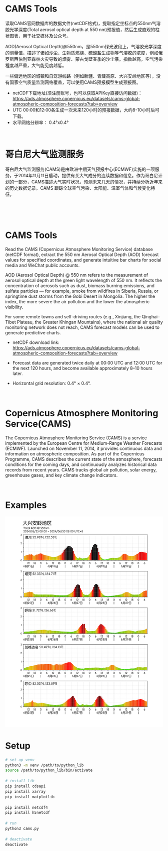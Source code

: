 # CAMS Tools

读取CAMS官网数据库的数据文件(netCDF格式)，提取指定坐标点的550nm气溶胶光学深度(Total aerosol optical depth at 550 nm)预报值，然后生成直观的柱状图表，用于社交媒体及公众号。

AOD(Aerosol Optical Depth)@550nm，是550nm绿光波段上，气溶胶光学深度的测量值，描述了诸如沙尘、生物质燃烧、硫酸盐生成物等气溶胶的浓度，例如俄罗斯西伯利亚森林火灾导致的烟雾、蒙古戈壁春季的沙尘暴。指数越高，空气污染程度越严重，大气能见度越低。

一些偏远地区的城镇和自驾游线路（例如新疆、青藏高原、大兴安岭地区等），没有国家空气质量监测网络覆盖，可以使用CAMS预报模型生成预报图。



* netCDF下载地址(须注册账号，也可以获取APIKey直接访问数据)：https://ads.atmosphere.copernicus.eu/datasets/cams-global-atmospheric-composition-forecasts?tab=overview 
* UTC 00:00和12:00各生成一次未来120小时的预报数据，大约8-10小时后可下载。
* 水平网格分辨率： 0.4°x0.4°

<br/>


# 哥白尼大气监测服务

哥白尼大气监测服务(CAMS)是由欧洲中期天气预报中心(ECMWF)实施的一项服务，于2014年11月11日启动，提供有关大气成分的连续数据和信息。作为哥白尼计划的一部分，CAMS描述大气实时状况，预测未来几天的情况，并持续分析近年来的历史数据记录。CAMS 跟踪全球空气污染、太阳能、温室气体和气候变化特征。

<br/>
<br/>
<br/>

# CAMS Tools
  
Read the CAMS (Copernicus Atmosphere Monitoring Service) database (netCDF format), extract the 550 nm Aerosol Optical Depth (AOD) forecast values for specified coordinates, and generate intuitive bar charts for social media and WeChat public accounts.

AOD (Aerosol Optical Depth) @ 550 nm refers to the measurement of aerosol optical depth at the green light wavelength of 550 nm. It reflects the concentration of aerosols such as dust, biomass burning emissions, and sulfate particles — for example, smoke from wildfires in Siberia, Russia, or springtime dust storms from the Gobi Desert in Mongolia. The higher the index, the more severe the air pollution and the lower the atmospheric visibility.

For some remote towns and self-driving routes (e.g., Xinjiang, the Qinghai–Tibet Plateau, the Greater Khingan Mountains), where the national air quality monitoring network does not reach, CAMS forecast models can be used to generate predictive charts.

* netCDF download link: https://ads.atmosphere.copernicus.eu/datasets/cams-global-atmospheric-composition-forecasts?tab=overview

* Forecast data are generated twice daily at 00:00 UTC and 12:00 UTC for the next 120 hours, and become available approximately 8–10 hours later.

* Horizontal grid resolution: 0.4° × 0.4°.

<br/>

# Copernicus Atmosphere Monitoring Service(CAMS)

The Copernicus Atmosphere Monitoring Service (CAMS) is a service implemented by the European Centre for Medium-Range Weather Forecasts (ECMWF). Launched on November 11, 2014, it provides continuous data and information on atmospheric composition.
As part of the Copernicus Programme, CAMS describes the current state of the atmosphere, forecasts conditions for the coming days, and continuously analyzes historical data records from recent years. CAMS tracks global air pollution, solar energy, greenhouse gases, and key climate change indicators.

<br/>

# Examples

![202406250800_大兴安岭地区_aod120h](202406250800_大兴安岭地区_aod120h.png)

# Setup

```bash
# set up venv
python3 -m venv /path/to/python_lib 
source /path/to/python_lib/bin/activate

# install lib
pip install cdsapi
pip install xarray
pip install matplotlib

pip install netcdf4
pip install h5netcdf

# run
python3 cams.py

# deactivate
deactivate

```

